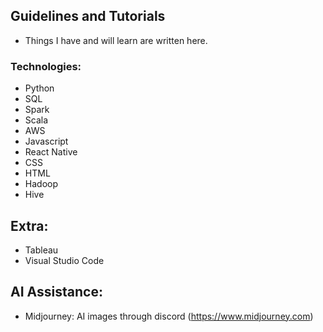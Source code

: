 ## Guidelines and Tutorials
- Things I have and will learn are written here.

### Technologies:
- Python
- SQL
- Spark
- Scala
- AWS 
- Javascript
- React Native
- CSS
- HTML
- Hadoop
- Hive

## Extra:
- Tableau
- Visual Studio Code

## AI Assistance:
- Midjourney: AI images through discord (https://www.midjourney.com)
